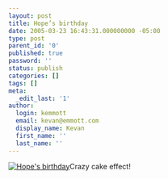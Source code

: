 ```yaml
---
layout: post
title: Hope’s birthday
date: 2005-03-23 16:43:31.000000000 -05:00
type: post
parent_id: '0'
published: true
password: ''
status: publish
categories: []
tags: []
meta:
  _edit_last: '1'
author:
  login: kemmott
  email: kevan@emmott.com
  display_name: Kevan
  first_name: ''
  last_name: ''
---
```

<div class="flickrEmailPost"><a title="Hope's birthday" href="http://www.flickr.com/photos/kevan/7248695/"><img class="flickrEmailImage" src="{{ site.url }}/assets/images/blog/7248695_9b7e0a148a_m.jpg" alt="Hope's birthday" /></a>Crazy cake effect!</div>
